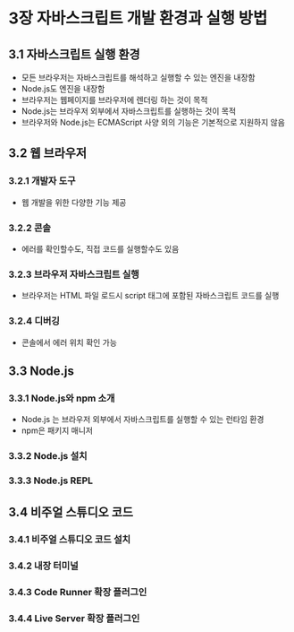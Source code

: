 # 3장 자바스크립트 개발 환경과 실행 방법

## 3.1 자바스크립트 실행 환경

- 모든 브라우저는 자바스크립트를 해석하고 실행할 수 있는 엔진을 내장함
- Node.js도 엔진을 내장함
- 브라우저는 웹페이지를 브라우저에 렌더링 하는 것이 목적
- Node.js는 브라우저 외부에서 자바스크립트를 실행하는 것이 목적
- 브라우저와 Node.js는 ECMAScript 사양 외의 기능은 기본적으로 지원하지 않음

## 3.2 웹 브라우저

### 3.2.1 개발자 도구

- 웹 개발을 위한 다양한 기능 제공

### 3.2.2 콘솔

- 에러를 확인할수도, 직접 코드를 실행할수도 있음

### 3.2.3 브라우저 자바스크립트 실행

- 브라우저는 HTML 파일 로드시 script 태그에 포함된 자바스크립트 코드를 실행

### 3.2.4 디버깅

- 콘솔에서 에러 위치 확인 가능

## 3.3 Node.js

### 3.3.1 Node.js와 npm 소개

- Node.js 는 브라우저 외부에서 자바스크립트를 실행할 수 있는 런타임 환경
- npm은 패키지 매니저

### 3.3.2 Node.js 설치

### 3.3.3 Node.js REPL

## 3.4 비주얼 스튜디오 코드

### 3.4.1 비주얼 스튜디오 코드 설치

### 3.4.2 내장 터미널

### 3.4.3 Code Runner 확장 플러그인

### 3.4.4 Live Server 확장 플러그인
